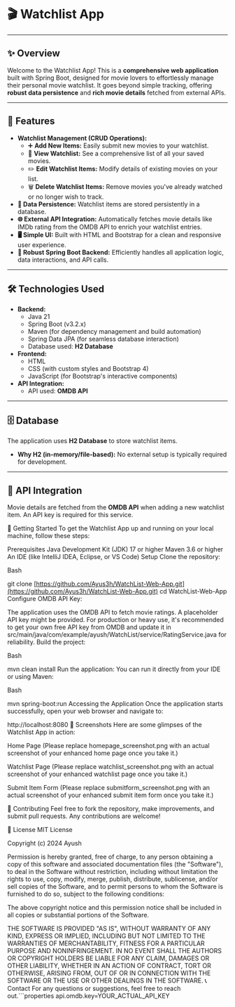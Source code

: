 # 🎬 Watchlist App

---

## ✨ Overview

Welcome to the Watchlist App! This is a **comprehensive web application** built with Spring Boot, designed for movie lovers to effortlessly manage their personal movie watchlist. It goes beyond simple tracking, offering **robust data persistence** and **rich movie details** fetched from external APIs.

---

## 🌟 Features

* **Watchlist Management (CRUD Operations):**
    * ➕ **Add New Items:** Easily submit new movies to your watchlist.
    * 👀 **View Watchlist:** See a comprehensive list of all your saved movies.
    * ✏️ **Edit Watchlist Items:** Modify details of existing movies on your list.
    * 🗑️ **Delete Watchlist Items:** Remove movies you've already watched or no longer wish to track.
* **💾 Data Persistence:** Watchlist items are stored persistently in a database.
* **🌐 External API Integration:** Automatically fetches movie details like IMDb rating from the OMDB API to enrich your watchlist entries.
* **🖥️ Simple UI:** Built with HTML and Bootstrap for a clean and responsive user experience.
* **🚀 Robust Spring Boot Backend:** Efficiently handles all application logic, data interactions, and API calls.

---

## 🛠️ Technologies Used

* **Backend:**
    * Java 21
    * Spring Boot (v3.2.x)
    * Maven (for dependency management and build automation)
    * Spring Data JPA (for seamless database interaction)
    * Database used: **H2 Database**
* **Frontend:**
    * HTML
    * CSS (with custom styles and Bootstrap 4)
    * JavaScript (for Bootstrap's interactive components)
* **API Integration:**
    * API used: **OMDB API**

---

## 🗄️ Database

The application uses **H2 Database** to store watchlist items.

* **Why H2 (in-memory/file-based):** No external setup is typically required for development.

---

## 🔗 API Integration

Movie details are fetched from the **OMDB API** when adding a new watchlist item. An API key is required for this service.


🚀 Getting Started
To get the Watchlist App up and running on your local machine, follow these steps:

Prerequisites
Java Development Kit (JDK) 17 or higher
Maven 3.6 or higher
An IDE (like IntelliJ IDEA, Eclipse, or VS Code)
Setup
Clone the repository:

Bash

git clone [https://github.com/Ayus3h/WatchList-Web-App.git](https://github.com/Ayus3h/WatchList-Web-App.git)
cd WatchList-Web-App
Configure OMDB API Key:

The application uses the OMDB API to fetch movie ratings. A placeholder API key might be provided.
For production or heavy use, it's recommended to get your own free API key from OMDB and update it in src/main/java/com/example/ayush/WatchList/service/RatingService.java for reliability.
Build the project:

Bash

mvn clean install
Run the application:
You can run it directly from your IDE or using Maven:

Bash

mvn spring-boot:run
Accessing the Application
Once the application starts successfully, open your web browser and navigate to:

http://localhost:8080
📸 Screenshots
Here are some glimpses of the Watchlist App in action:

Home Page
(Please replace homepage_screenshot.png with an actual screenshot of your enhanced home page once you take it.)

Watchlist Page
(Please replace watchlist_screenshot.png with an actual screenshot of your enhanced watchlist page once you take it.)

Submit Item Form
(Please replace submitform_screenshot.png with an actual screenshot of your enhanced submit item form once you take it.)

🤝 Contributing
Feel free to fork the repository, make improvements, and submit pull requests. Any contributions are welcome!

📄 License
MIT License

Copyright (c) 2024 Ayush

Permission is hereby granted, free of charge, to any person obtaining a copy
of this software and associated documentation files (the "Software"), to deal
in the Software without restriction, including without limitation the rights
to use, copy, modify, merge, publish, distribute, sublicense, and/or sell
copies of the Software, and to permit persons to whom the Software is
furnished to do so, subject to the following conditions:

The above copyright notice and this permission notice shall be included in all
copies or substantial portions of the Software.

THE SOFTWARE IS PROVIDED "AS IS", WITHOUT WARRANTY OF ANY KIND, EXPRESS OR
IMPLIED, INCLUDING BUT NOT LIMITED TO THE WARRANTIES OF MERCHANTABILITY,
FITNESS FOR A PARTICULAR PURPOSE AND NONINFRINGEMENT. IN NO EVENT SHALL THE
AUTHORS OR COPYRIGHT HOLDERS BE LIABLE FOR ANY CLAIM, DAMAGES OR OTHER
LIABILITY, WHETHER IN AN ACTION OF CONTRACT, TORT OR OTHERWISE, ARISING FROM,
OUT OF OR IN CONNECTION WITH THE SOFTWARE OR THE USE OR OTHER DEALINGS IN THE
SOFTWARE.
📞 Contact
For any questions or suggestions, feel free to reach out.```properties
api.omdb.key=YOUR_ACTUAL_API_KEY
